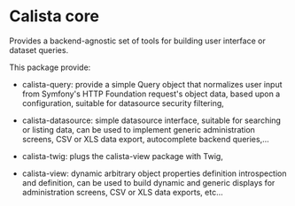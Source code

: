 # Calista core

Provides a backend-agnostic set of tools for building user interface or dataset queries.

This package provide:

 * calista-query: provide a simple Query object that normalizes user input from
   Symfony's HTTP Foundation request's object data, based upon a configuration,
   suitable for datasource security filtering,

 * calista-datasource: simple datasource interface, suitable for searching or
   listing data, can be used to implement generic administration screens, CSV
   or XLS data export, autocomplete backend queries,...

 * calista-twig: plugs the calista-view package with Twig,

 * calista-view: dynamic arbitrary object properties definition introspection
   and definition, can be used to build dynamic and generic displays for
   administration screens, CSV or XLS data exports, etc...
